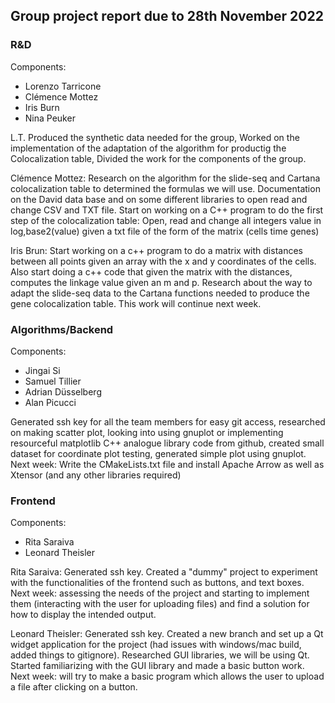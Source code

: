 ## Group project report due to 28th November 2022

### R&D
Components: 
- Lorenzo Tarricone 
- Clémence Mottez
- Iris Burn 
- Nina Peuker

L.T. Produced the synthetic data needed for the group, Worked on the implementation of the adaptation of the algorithm for productig the Colocalization table, Divided the work for the components of the group.

Clémence Mottez: Research on the algorithm for the slide-seq and Cartana colocalization table to determined the formulas we will use. Documentation on the David data base and on some different libraries to open read and change CSV and TXT file. Start on working on a C++ program to do the first step of the colocalization table: Open, read and change all integers value in log,base2(value) given a txt file of the form of the matrix (cells time genes) 

Iris Brun: Start working on a c++ program to do a matrix with distances between all points given an array with the x and y coordinates of the cells. Also start doing a c++ code that given the matrix with the distances, computes the linkage value given an m and p. Research about the way to adapt the slide-seq data to the Cartana functions needed to produce the gene colocalization table. This work will continue next week.

### Algorithms/Backend 
Components:
- Jingai Si
- Samuel Tillier 
- Adrian Düsselberg
- Alan Picucci

Generated ssh key for all the team members for easy git access, researched on making scatter plot, looking into using gnuplot or implementing resourceful matplotlib C++ analogue library code from github, created small dataset for coordinate plot testing, generated simple plot using gnuplot.
Next week: Write the CMakeLists.txt file and install Apache Arrow as well as Xtensor (and any other libraries required)


### Frontend 
Components:
- Rita Saraiva
- Leonard Theisler

Rita Saraiva: Generated ssh key. Created a "dummy" project to experiment with the functionalities of the frontend such as buttons, and text boxes. Next week: assessing the needs of the project and starting to implement them (interacting with the user for uploading files) and find a solution for how to display the intended output.

Leonard Theisler: Generated ssh key. Created a new branch and set up a Qt widget application for the project (had issues with windows/mac build, added things to gitignore). Researched GUI libraries, we will be using Qt. Started familiarizing with the GUI library and made a basic button work. Next week: will try to make a basic program which allows the user to upload a file after clicking on a button. 
